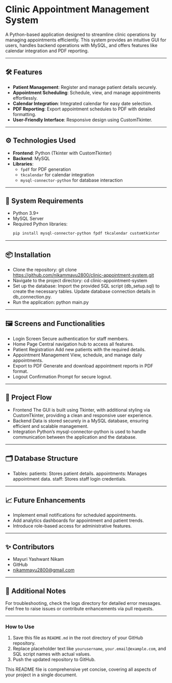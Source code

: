 # Clinic Appointment Management System

A Python-based application designed to streamline clinic operations by managing appointments efficiently. This system provides an intuitive GUI for users, handles backend operations with MySQL, and offers features like calendar integration and PDF reporting.

---

## 🛠 Features
- **Patient Management**: Register and manage patient details securely.
- **Appointment Scheduling**: Schedule, view, and manage appointments effortlessly.
- **Calendar Integration**: Integrated calendar for easy date selection.
- **PDF Reporting**: Export appointment schedules to PDF with detailed formatting.
- **User-Friendly Interface**: Responsive design using CustomTkinter.

---

## ⚙️ Technologies Used
- **Frontend**: Python (Tkinter with CustomTkinter)
- **Backend**: MySQL
- **Libraries**:  
  - `fpdf` for PDF generation  
  - `tkcalendar` for calendar integration  
  - `mysql-connector-python` for database interaction  

---

## 🚀 System Requirements
- Python 3.9+
- MySQL Server
- Required Python libraries:
  ```bash
  pip install mysql-connector-python fpdf tkcalendar customtkinter

---

## 📦 Installation
- Clone the repository:
  git clone https://github.com/nikammayu2800/clinic-appointment-system.git 
- Navigate to the project directory:
  cd clinic-appointment-system
- Set up the database:
  Import the provided SQL script (db_setup.sql) to create the necessary tables.
  Update database connection details in db_connection.py.
- Run the application:
  python main.py

---

## 🖼️ Screens and Functionalities
- Login Screen
  Secure authentication for staff members.
- Home Page
  Central navigation hub to access all features.
- Patient Registration
  Add new patients with the required details.
- Appointment Management
  View, schedule, and manage daily appointments.
- Export to PDF
  Generate and download appointment reports in PDF format.
- Logout Confirmation
  Prompt for secure logout.

---

## 🌟 Project Flow
- Frontend
  The GUI is built using Tkinter, with additional styling via CustomTkinter, providing a clean and responsive user experience.
- Backend
  Data is stored securely in a MySQL database, ensuring efficient and scalable management.
- Integration
  Python’s mysql-connector-python is used to handle communication between the application and the database.

---

## 🗂 Database Structure
- Tables:
  patients: Stores patient details.
  appointments: Manages appointment data.
  staff: Stores staff login credentials.

---

## 📈 Future Enhancements
- Implement email notifications for scheduled appointments.
- Add analytics dashboards for appointment and patient trends.
- Introduce role-based access for administrative features.

---

## ✨ Contributors
- Mayuri Yashwant Nikam
- GitHub
- nikammayu2800@gmail.com

---

## 📝 Additional Notes
For troubleshooting, check the logs directory for detailed error messages.
Feel free to raise issues or contribute enhancements via pull requests.

---

### How to Use
1. Save this file as `README.md` in the root directory of your GitHub repository.
2. Replace placeholder text like `yourusername`, `your.email@example.com`, and SQL script names with actual values.  
3. Push the updated repository to GitHub.  

This README file is comprehensive yet concise, covering all aspects of your project in a single document.
